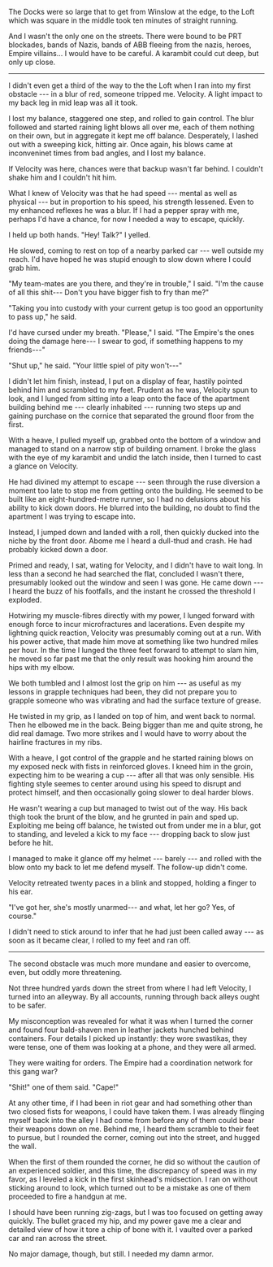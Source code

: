 The Docks were so large that to get from Winslow at the edge, to the Loft which was square in the middle
took ten minutes of straight running.

And I wasn't the only one on the streets. There were bound to be PRT blockades, bands of Nazis, bands of ABB
fleeing from the nazis, heroes, Empire villains... I would have to be careful. A karambit could cut deep, but
only up close.

----

I didn't even get a third of the way to the the Loft when I ran into my first obstacle --- in a blur of red,
someone tripped me. Velocity. A light impact to my back leg in mid leap was all it took.

I lost my balance, staggered one step, and rolled to gain control. The blur followed and started raining light
blows all over me, each of them nothing on their own, but in aggregate it kept me off balance. Desperately, I lashed
out with a sweeping kick, hitting air. Once again, his blows came at inconveninet times from bad angles, and
I lost my balance.

If Velocity was here, chances were that backup wasn't far behind. I couldn't shake him and I couldn't hit him.

What I knew of Velocity was that he had speed --- mental as well as physical --- but in proportion to his speed,
his strength lessened. Even to my enhanced reflexes he was a blur. If I had a pepper spray with me, perhaps I'd
have a chance, for now I needed a way to escape, quickly.

I held up both hands. "Hey! Talk?" I yelled.

He slowed, coming to rest on top of a nearby parked car --- well outside my reach. I'd have hoped he was stupid enough
to slow down where I could grab him.

"My team-mates are you there, and they're in trouble," I said. "I'm the cause of all this shit--- Don't you have
bigger fish to fry than me?"

"Taking you into custody with your current getup is too good an opportunity to pass up," he said.

I'd have cursed under my breath. "Please," I said. "The Empire's the ones doing the damage here---
I swear to god, if something happens to my friends---"

"Shut up," he said. "Your little spiel of pity won't---"

I didn't let him finish, instead, I put on a display of fear, hastily pointed behind him and scrambled to my feet.
Prudent as he was, Velocity spun to look, and I lunged from sitting into a leap onto the face of the apartment building
behind me --- clearly inhabited ---
running two steps up and gaining purchase on the cornice that separated the ground floor from the first.

With a heave, I pulled myself up, grabbed onto the bottom of a window and managed to stand on a narrow
stip of building ornament. I broke the glass with the eye of my karambit and undid the latch inside, then I turned
to cast a glance on Velocity.

He had divined my attempt to escape --- seen through the ruse diversion a moment too late to stop me from getting
onto the building. He seemed to be built like an eight-hundred-metre runner, so I had no delusions about his
ability to kick down doors. He blurred into the building, no doubt to find the apartment I was trying to
escape into.

Instead, I jumped down and landed with a roll, then quickly ducked into the niche by the front door.
Abome me I heard a dull-thud and crash. He had probably kicked down a door.

Primed and ready, I sat, wating for Velocity, and I didn't have to wait long. In less than a second he
had searched the flat, concluded I wasn't there, presumably looked out the window and seen I was gone. He
came down --- I heard the buzz of his footfalls, and the instant he crossed the threshold I exploded.

Hotwiring my muscle-fibres directly with my power, I lunged forward with enough force to incur microfractures and 
lacerations. Even despite my lightning quick reaction, Velocity was presumably coming out at a run. With his power
active, that made him move at something like two hundred miles per hour. In the time I lunged the three feet forward
to attempt to slam him, he moved so far past me that the only result was hooking him around the hips with my elbow.

We both tumbled and I almost lost the grip on him --- as useful as my lessons in grapple techniques had been, they
did not prepare you to grapple someone who was vibrating and had the surface texture of grease.

He twisted in my grip, as I landed on top of him, and went back to normal. Then he elbowed me in the back.
Being bigger than me and quite strong, he did real damage. Two more strikes and I would have to worry about
the hairline fractures in my ribs.

With a heave, I got control of the grapple and he started raining blows on my exposed neck with fists in reinforced
gloves. I kneed him in the groin, expecting him to be wearing a cup
--- after all that was only sensible. His fighting style seemes to center around using his speed to disrupt
and protect himself, and then occasionally going slower to deal harder blows.

He wasn't wearing a cup but managed to twist out of the way. His back thigh took the brunt of the blow,
and he grunted in pain and sped up. Exploiting me being off balance, he twisted out from under me in a blur, got
to standing, and leveled a kick to my face --- dropping back to slow just before he hit.

I managed to make it glance off my helmet --- barely --- and rolled with the blow onto my back to let me defend
myself. The follow-up didn't come.

Velocity retreated twenty paces in a blink and stopped, holding a finger to his ear.

"I've got her, she's mostly unarmed--- and what, let her go? Yes, of course."

I didn't need to stick around to infer that he had just been called away --- as soon as it became clear,
I rolled to my feet and ran off.

----

The second obstacle was much more mundane and easier to overcome, even, but oddly more threatening.

Not three hundred yards down the street from where I had left Velocity, I turned into an alleyway. By all
accounts, running through back alleys ought to be safer.

My misconception was revealed for what it was when I turned the corner and found four bald-shaven
men in leather jackets hunched behind containers. Four details I picked up instantly:
they wore swastikas, they were tense, one of them was looking at a phone, and they were all armed.

They were waiting for orders. The Empire had a coordination network for this gang war?

"Shit!" one of them said. "Cape!"

At any other time, if I had been in riot gear and had something other than two closed fists
for weapons, I could have taken them. I was already flinging myself back into the alley
I had come from before any of them could bear
their weapons down on me. Behind me, I heard them scramble to their feet to pursue, but I
rounded the corner, coming out into the street, and hugged the wall.

When the first of them rounded the corner, he did so without the caution of an experienced soldier,
and this time, the discrepancy of speed was in my favor, as I leveled a kick in the first skinhead's
midsection. I ran on without sticking around to look, which turned out to be a mistake as one of them
proceeded to fire a handgun at me.

I should have been running zig-zags, but I was too focused on getting away quickly. The bullet graced my hip,
and my power gave me a clear and detailed view of how it tore a chip of bone with it. I vaulted over a parked car
and ran across the street.

No major damage, though, but still. I needed my damn armor.
